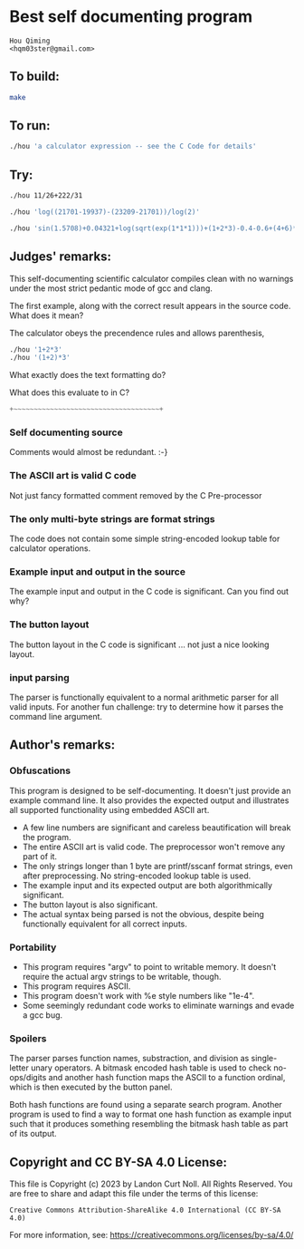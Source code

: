 # Best self documenting program

    Hou Qiming  
    <hqm03ster@gmail.com>  

## To build:

```sh
make
```

## To run:

```sh
./hou 'a calculator expression -- see the C Code for details'
```

## Try:

```sh
./hou 11/26+222/31

./hou 'log((21701-19937)-(23209-21701))/log(2)'

./hou 'sin(1.5708)+0.04321+log(sqrt(exp(1*1*1)))+(1+2*3)-0.4-0.6+(4+6)*(2-1+2*3)-tan(0.785398)+2*10/3*6*sqrt(16/2/2)*10+10000-1000'
```

## Judges' remarks:

This self-documenting scientific calculator compiles clean with no
warnings under the most strict pedantic mode of gcc and clang.

The first example, along with the correct result appears in the
source code. What does it mean?

The calculator obeys the precendence rules and allows parenthesis,

```sh
./hou '1+2*3'
./hou '(1+2)*3'
```

What exactly does the text formatting do?

What does this evaluate to in C?

```c
+~~~~~~~~~~~~~~~~~~~~~~~~~~~~~~~~~~~~+
```

### Self documenting source

Comments would almost be redundant.  :-}

### The ASCII art is valid C code

Not just fancy formatted comment removed by the C Pre-processor

### The only multi-byte strings are format strings

The code does not contain some simple string-encoded lookup table for calculator operations.

### Example input and output in the source

The example input and output in the C code is significant.  Can you find out why?

### The button layout

The button layout in the C code is significant ... not just a nice looking layout.

### input parsing

The parser is functionally equivalent to a normal arithmetic parser for all valid inputs.
For another fun challenge: try to determine how it parses the command line argument.

## Author's remarks:

### Obfuscations

This program is designed to be self-documenting. It doesn't just provide an
example command line. It also provides the expected output and illustrates all
supported functionality using embedded ASCII art.

- A few line numbers are significant and careless beautification will break the program.
- The entire ASCII art is valid code. The preprocessor won't remove any part of it.
- The only strings longer than 1 byte are printf/sscanf format strings, even
  after preprocessing. No string-encoded lookup table is used.
- The example input and its expected output are both algorithmically significant.
- The button layout is also significant.
- The actual syntax being parsed is not the obvious, despite being
  functionally equivalent for all correct inputs.

### Portability

- This program requires "argv" to point to writable memory. It doesn't require
  the actual argv strings to be writable, though.
- This program requires ASCII.
- This program doesn't work with %e style numbers like "1e-4".
- Some seemingly redundant code works to eliminate warnings and evade a gcc bug.

### Spoilers

The parser parses function names, substraction, and division as single-letter
unary operators. A bitmask encoded hash table is used to check no-ops/digits
and another hash function maps the ASCII to a function ordinal, which is then
executed by the button panel.

Both hash functions are found using a separate search program. Another program
is used to find a way to format one hash function as example input such that
it produces something resembling the bitmask hash table as part of its output.

## Copyright and CC BY-SA 4.0 License:

This file is Copyright (c) 2023 by Landon Curt Noll.  All Rights Reserved.
You are free to share and adapt this file under the terms of this license:

    Creative Commons Attribution-ShareAlike 4.0 International (CC BY-SA 4.0)

For more information, see: https://creativecommons.org/licenses/by-sa/4.0/
